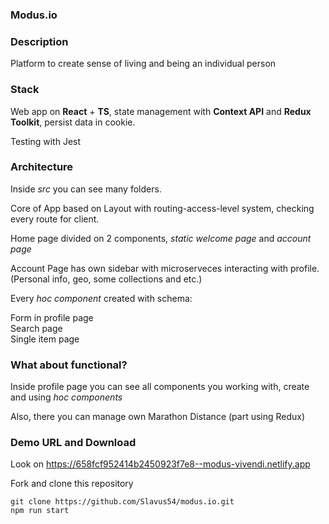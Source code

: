 ### Modus.io

### Description

Platform to create sense of living and being an individual person  

### Stack

Web app on **React** + **TS**, state management with **Context API** and **Redux Toolkit**, persist data in cookie.  

Testing with Jest

### Architecture

Inside *src* you can see many folders.  

Core of App based on Layout with routing-access-level system, checking every route for client.  

Home page divided on 2 components, *static welcome page* and *account page*  

Account Page has own sidebar with microserveces interacting with profile. (Personal info, geo, some collections and etc.)    

Every *hoc component* created with schema:  

Form in profile page  
Search page  
Single item page  

### What about functional?  
  
Inside profile page you can see all components you working with, create and using *hoc components*    

Also, there you can manage own Marathon Distance (part using Redux)     

### Demo URL and Download  

Look on https://658fcf952414b2450923f7e8--modus-vivendi.netlify.app      

Fork and clone this repository  

~~~
git clone https://github.com/Slavus54/modus.io.git  
npm run start
~~~
